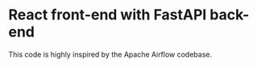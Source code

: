 # React front-end with FastAPI back-end
This code is highly inspired by the Apache Airflow codebase.

## 
